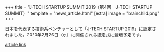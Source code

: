 +++
title = "J-TECH STARTUP SUMMIT 2019（第4回　J-TECH STARTUP SUMMIT）"
template = "news_article.html"
[extra]
image = "brainchild.png"
+++

日本を代表する技術系ベンチャーとして「J-TECH STARTUP 2019」に認定されました。2020年2月26日（水）に開催される認定式に登壇予定です。

[article link](https://www.tepweb.jp/event/j-techstartup2019/)
